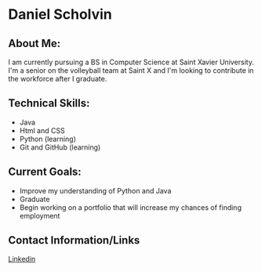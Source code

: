 # Daniel Scholvin
## About Me:
I am currently pursuing a BS in Computer Science at Saint Xavier University. I'm a senior on the volleyball team at Saint X and I'm looking to contribute in the workforce after I graduate.
## Technical Skills:
- Java
- Html and CSS
- Python (learning)
- Git and GitHub (learning)

## Current Goals: 
- Improve my understanding of Python and Java
- Graduate
- Begin working on a portfolio that will increase my chances of finding employment

## Contact Information/Links
[Linkedin](https://www.linkedin.com/in/daniel-scholvin-828645273/)

